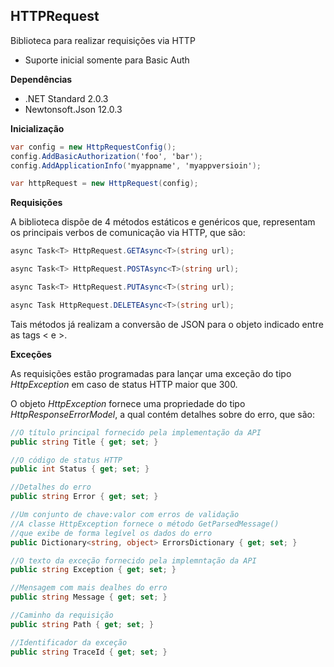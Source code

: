 ﻿## HTTPRequest
Biblioteca para realizar requisições via HTTP
- Suporte inicial somente para Basic Auth

**Dependências**

* .NET Standard 2.0.3
* Newtonsoft.Json 12.0.3

**Inicialização**

```csharp
var config = new HttpRequestConfig();
config.AddBasicAuthorization('foo', 'bar');
config.AddApplicationInfo('myappname', 'myappversioin');

var httpRequest = new HttpRequest(config);
```

**Requisições**

A biblioteca dispõe de 4 métodos estáticos e genéricos que, representam 
os principais verbos de comunicação via HTTP, que são:

```csharp
async Task<T> HttpRequest.GETAsync<T>(string url);

async Task<T> HttpRequest.POSTAsync<T>(string url);

async Task<T> HttpRequest.PUTAsync<T>(string url);

async Task HttpRequest.DELETEAsync<T>(string url);
```

Tais métodos já realizam a conversão de JSON para o objeto indicado
entre as tags < e >.

**Exceções**

As requisições estão programadas para lançar uma exceção do tipo *HttpException* em caso de 
status HTTP maior que 300.

O objeto *HttpException* fornece uma propriedade do tipo *HttpResponseErrorModel*, a qual
contém detalhes sobre do erro, que são:

```csharp
//O título principal fornecido pela implementação da API
public string Title { get; set; }

//O código de status HTTP
public int Status { get; set; }

//Detalhes do erro
public string Error { get; set; }

//Um conjunto de chave:valor com erros de validação
//A classe HttpException fornece o método GetParsedMessage()
//que exibe de forma legível os dados do erro
public Dictionary<string, object> ErrorsDictionary { get; set; }

//O texto da exceção fornecido pela implemntação da API
public string Exception { get; set; }

//Mensagem com mais dealhes do erro
public string Message { get; set; }

//Caminho da requisição
public string Path { get; set; }

//Identificador da exceção
public string TraceId { get; set; }
```
